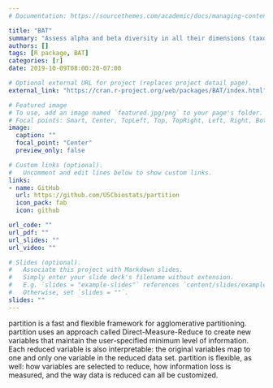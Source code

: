 ```yaml
---
# Documentation: https://sourcethemes.com/academic/docs/managing-content/

title: "BAT"
summary: "Assess alpha and beta diversity in all their dimensions (taxon, phylogenetic and functional diversity)"
authors: []
tags: [R package, BAT]
categories: [r]
date: 2019-10-09T08:00:20-07:00

# Optional external URL for project (replaces project detail page).
external_link: "https://cran.r-project.org/web/packages/BAT/index.html"

# Featured image
# To use, add an image named `featured.jpg/png` to your page's folder.
# Focal points: Smart, Center, TopLeft, Top, TopRight, Left, Right, BottomLeft, Bottom, BottomRight.
image:
  caption: ""
  focal_point: "Center"
  preview_only: false

# Custom links (optional).
#   Uncomment and edit lines below to show custom links.
links:
- name: GitHub
  url: https://github.com/USCbiostats/partition
  icon_pack: fab
  icon: github

url_code: ""
url_pdf: ""
url_slides: ""
url_video: ""

# Slides (optional).
#   Associate this project with Markdown slides.
#   Simply enter your slide deck's filename without extension.
#   E.g. `slides = "example-slides"` references `content/slides/example-slides.md`.
#   Otherwise, set `slides = ""`.
slides: ""
---
```


partition is a fast and flexible framework for agglomerative partitioning. partition uses an approach called Direct-Measure-Reduce to create new variables that maintain the user-specified minimum level of information. Each reduced variable is also interpretable: the original variables map to one and only one variable in the reduced data set. partition is flexible, as well: how variables are selected to reduce, how information loss is measured, and the way data is reduced can all be customized.
